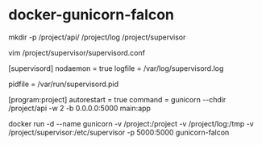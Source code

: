 # docker-gunicorn-falcon
mkdir -p /project/api/  /project/log  /project/supervisor

vim /project/supervisor/supervisord.conf

[supervisord]
nodaemon = true
logfile = /var/log/supervisord.log

pidfile = /var/run/supervisord.pid

[program:project]
autorestart = true
command = gunicorn --chdir /project/api -w 2 -b 0.0.0.0:5000 main:app



docker run -d --name gunicorn -v /project:/project -v /project/log:/tmp -v /project/supervisor:/etc/supervisor -p 5000:5000 gunicorn-falcon


